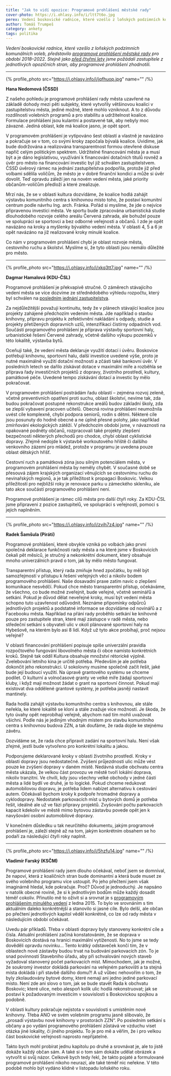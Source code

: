 ```yaml
---
title: "Jak to vidí opozice: Programové prohlášení městské rady"
cover-photo: https://i.ohlasy.info/i/ltt7t6o.jpg
perex: Vedení boskovické radnice, které vzešlo z loňských podzimních komunálních voleb, představilo programové prohlášení městské rady pro období 2018–2022. Co na něj říká opozice?
author: Tomáš Trumpeš
category: ankety
tags: politika
---
```


*Vedení boskovické radnice, které vzešlo z loňských podzimních komunálních voleb, představilo [programové prohlášení městské rady](http://data.ohlasy.info/2019/programove-prohlaseni.pdf) pro období 2018–2022. Stejně jako [před čtyřmi lety](http://www.ohlasy.info/clanky/2015/02/programove-prohlaseni-koalice.html) jsme požádali zastupitele z jednotlivých opozičních stran, aby programové prohlášení zhodnotili.*

---

{% profile_photo src="https://i.ohlasy.info/i/jqfhuop.jpg" name="" /%}

**Hana Nedomová (ČSSD)**

Z našeho pohledu je programové prohlášení rady města uzavřené na základě dohody mezi pěti subjekty, které vytvořily většinovou koalici v zastupitelstvu města, jediné možné, které mohlo vzniknout. A to z důvodu rozdílnosti volebních programů a pro stabilitu a udržitelnost koalice. Formulace prohlášení jsou kulantní a postavené tak, aby nebyly moc závazné. Jediná oblast, kde má koalice jasno, je opět sport.

V programovém prohlášení je vytipováno šest oblastí a vlastně je navázáno a pokračuje se v tom, co svými kroky započala bývalá koalice. Uvidíme, jak bude dodržována a realizována transparentnost formou otevřené diskuse napříč celým politickým spektrem. Udržitelné financování města je a musí být a je dáno legislativou, využívání k financování dotačních titulů rovněž a úvěr pro město na financování investic byl již schválen zastupitelstvem. ČSSD úvěrový rámec na jednání zastupitelstva podpořila, protože již před volbami sdělila voličům, že město je v dobré finanční kondici a může si úvěr dovolit. Teď opravdu záleží jen na novém vedení města, jaké priority občanům-voličům předloží a které zrealizuje. 

Mrzí nás, že se v oblasti kultura dozvídáme, že koalice hodlá zahájit výstavbu komunitního centra s knihovnou místo toho, že postaví komunitní centrum podle návrhu Ing. arch. Fránka. Pořád si myslíme, že jde o nejvíce připravenou investici města. Ve sportu bude zpracována urbanistická studie dlouhodobého rozvoje celého areálu Červená zahrada, ale bohužel pouze ve spolupráci se sportovci a bez odborné veřejnosti a občanů. I zde je opět navázáno na kroky a myšlenky bývalého vedení města. V oblasti 4, 5 a 6 je opět navázáno na již realizované kroky minulé koalice. 

Co nám v programovém prohlášení chybí je oblast rozvoje města, cestovního ruchu a školství. Myslíme si, že tyto oblasti jsou nemálo důležité pro město.

---

{% profile_photo src="https://i.ohlasy.info/i/xkq3tt7.jpg" name="" /%}

**Dagmar Hamalová (KDU-ČSL)**

Programové prohlášení je překvapivě stručné. O záměrech stávajícího vedení města se více dozvíme ze střednědobého výhledu rozpočtu, který byl schválen na [posledním jednání zastupitelstva](http://www.ohlasy.info/clanky/2019/02/zastupitelstvo.html).

Za nejdůležitější považuji kontinuitu, tedy že v plánech stávající koalice jsou projekty zahájené předchozím vedením města. Jde například o stavbu knihovny, přípravu projektu k zefektivnění nakládání s odpady, studie a projekty přetížených dopravních uzlů, intenzifikaci čistírny odpadních vod. Součástí programového prohlášení je příprava výstavby sportovní haly, urbanistické řešení Červené zahrady, včetně dalšího výkupu pozemků v této lokalitě, výstavba bytů.

Oceňuji také, že vedení města deklaruje využití dotací i úvěru. Boskovice potřebují knihovnu, sportovní halu, další investice uvedené výše, proto je nutné maximálně využití dotační možnosti a zčásti také bankovní úvěr. V posledních letech se dařilo získávat dotace v maximální míře a rozběhla se příprava řady investičních projektů z dopravy, životního prostředí, kultury, památkové péče. Uvedené tempo získávání dotací a investic by mělo pokračovat.

V programovém prohlášení postrádám řadu oblastí – zejména rozvoj zeleně, včetně preventivních opatření proti suchu, oblast školství, nevíme tak, zda budou pokračovat postupné rekonstrukce areálů budov základní školy, zda se zlepší vybavení pracoven učitelů. Obecná rovina prohlášení neumožnila uvést cíle komplexně, chybí podpora seniorů, rodin s dětmi. Některé cíle jsou posunuty do hodně obecné a ne úplně přesné polohy, jako například zmírňování ekologických zátěží. V předchozím období jsme, v návaznosti na opakované podněty občanů, rozpracovali také projekty zlepšení bezpečnosti některých přechodů pro chodce, chybí oblast cyklistické dopravy. Zřejmě nedojde k výstavbě workoutového hřiště či dalšího venkovního zázemí pro mládež, protože v programu je uvedena pouze oblast dětských hřišť. 

Cestovní ruch a památková zóna jsou silným potenciálem města, v programovém prohlášení města by neměly chybět. V současné době se přesouvá zájem krajských organizací věnujících se cestovnímu ruchu do nevinařských regionů, a je tak příležitost k propagaci Boskovic. Velkou příležitostí pro nejbližší roky je renovace parku u zámeckého skleníku, ale tato akce součástí programového prohlášení není. 

Programové prohlášení je rámec cílů města pro další čtyři roky. Za KDU-ČSL jsme připraveni z pozice zastupitelů, ve spolupráci s veřejností, pomoci s jejich naplněním. 

---

{% profile_photo src="https://i.ohlasy.info/i/zvih7z4.jpg" name="" /%}

**Radek Šamšula (Piráti)**

Programové prohlášení, které obvykle vzniká po volbách jako první společná deklarace funkčnosti rady města a na které jsme v Boskovicích čekali pět měsíců, je stručný a nekonkrétní dokument, který obsahuje mnoho univerzálních pravd o tom, jak by mělo město fungovat.

Transparentní přístup, který rada zmiňuje hned zpočátku, by měl být samozřejmostí v přístupu k řešení veřejných věcí a nikoliv bodem programového prohlášení. Naše dosavadní praxe zatím navíc o zlepšení komunikace nesvědčí. Pokud chce město transparentní přístup, očekáváme, že všechno, co bude možné zveřejnit, bude veřejné, včetně seminářů a setkání. Pokud je důvod dělat neveřejné kroky, musí být vedení města schopno tuto uzavřenost odůvodnit. Neznáme připomínky odpůrců jednotlivých projektů a podstatné informace se dozvídáme od novinářů a z Facebooku města. Například na přání rady proběhlo setkání ke knihovně pouze pro zastupitele stran, které mají zástupce v radě města, nebo středeční setkání s obyvateli ulic v okolí plánované sportovní haly na Hybešově, na kterém bylo asi 8 lidí. Když už tyto akce probíhají, proč nejsou veřejné?

V oblasti financování prohlášení popisuje spíše univerzální pravidla rozpočtového fungování libovolného města či obce namísto konkrétních kroků. Stejně tak oddíl Kultura obsahuje množství rétorické výplně. Zvelebování letního kina je určitě potřeba. Především je ale potřeba dokončit jeho rekonstrukci. U sokolovny musíme společně začít řešit, jaké bude její budoucí využití. Na úpravě grantového systému se chceme podílet. O kulturní a volnočasové granty ve velké míře žádají sportovní kluby, i když mají možnost žádat o grant na sportovní činnost. Pokud mají existovat dva oddělené grantové systémy, je potřeba jasněji nastavit mantinely.

Rada hodlá zahájit výstavbu komunitního centra s knihovnou, ale stále neřekla, ke které lokalitě se kloní a stále zvažuje více možností. Je škoda, že tyto úvahy opět neprobíhají veřejně, abychom nad tím mohli uvažovat všichni. Podle nás je jediným vhodným místem pro stavbu komunitního centra s knihovnou budova ZZN, a tak doufáme, že rada dojde ke stejnému závěru.

Dozvídáme se, že rada chce připravit zadání na sportovní halu. Není však zřejmé, jestli bude vytvořeno pro konkrétní lokalitu a jakou.

Podporujeme deklarované kroky v oblasti životního prostředí. Kroky v oblasti dopravy jsou nedostatečné. Zvýšení průjezdnosti ulic může vést pouze ke zvýšení dopravy v daném místě. Nedávná studie obchvatu centra města ukázala, že velkou část provozu ve městě tvoří lokální doprava, nikoliv tranzitní. Ve chvíli, kdy jsou všechny velké obchody v jedné části města a lidé bydlí ve druhé, je to logické. Pokud chceme redukovat automobilovou dopravu, je potřeba lidem nabízet alternativu k cestování autem. Očekávali bychom kroky k podpoře hromadné dopravy a cyklodopravy. Nedostatek parkovacích míst u bytových domů je potřeba řešit, ideálně ale už ve fázi přípravy projektů. Zvyšování počtu parkovacích kapacit kdekoliv ve městě mimo bytovou zástavbu povede opět jen k navyšování osobní automobilové dopravy.

V konečném důsledku u tak neurčitého dokumentu, jakým programové prohlášení je, záleží stejně až na tom, jakým konkrétním obsahem se ho podaří za následující čtyři roky naplnit.

---

{% profile_photo src="https://i.ohlasy.info/i/5hzfu14.jpg" name="" /%}

**Vladimír Farský (KSČM)**

Programové prohlášení rady jsem dlouho očekával, neboť jsem se domníval, že napoví, která z koaličních stran bude dominantní a která bude muset ze svého volebního programu více ustoupit. Po jeho přečtení jsem však imaginárně hledal, kde pokračuje. Proč? Důvod je jednoduchý. Je napsáno v natolik obecné rovině, že si k jednotlivým bodům může každý dosadit téměř cokoliv. Přinutilo mě to oživit si a srovnat je s [programovým prohlášením minulého vedení](http://data.ohlasy.info/2015/programove-prohlaseni.pdf) z ledna 2015. To bylo ve srovnáním s tím aktuálním daleko konkrétnější a stanovilo si jasné cíle. Bylo delší, ale občan po přečtení jednotlivých kapitol věděl konkrétně, co lze od rady města v následujícím období očekávat.

Uvedu pár příkladů. Třeba v oblasti dopravy byly stanoveny konkrétní cíle a čísla. Aktuální prohlášení začíná konstatováním, že se doprava v Boskovicích dostává na hranici maximální vytíženosti. No to jsme se tedy dověděli opravdu novinku… Tento krátký odstaveček končí tím, že v oblastech nové zástavby budou trvat na budování parkovacích zón. To je snad povinností Stavebního úřadu, aby při schvalování nových staveb vyžadoval stanovený počet parkovacích míst. Mimochodem, jak je možné, že soukromý investor dokládá parkování na veřejném parkovišti a ta stejná místa dokládá i při stavbě dalšího domu?! A už vůbec nehovořím o tom, že byly zkolaudovány bytové domy, které nemají ani jedno jediné parkovací místo. Není zde ani slovo o tom, jak se bude stavět Rada k obchvatu Boskovic; které ulice, nebo alespoň kolik ulic hodlá rekonstruovat; jak se postaví k požadovaným investicím v souvislosti s Boskovickou spojkou a podobně.

V oblasti kultury pokračuje nejistota v souvislosti s umístěním nové knihovny. Třeba ANO ve svém volebním programu jasně slibovalo, že „prosadí výstavbu nové knihovny v prostorách ZZN“. Po posledním setkání s občany a po vydání programového prohlášení zůstává ve vzduchu viset otázka jiné lokality, či jiného projektu. To je pro mě a věřím, že i pro velkou část boskovické veřejnosti naprosto nepřijatelné. 

Takto bych mohl probírat jednu kapitolu po druhé a srovnávat je, ale to jistě dokáže každý občan sám. A také si o tom sám dokáže udělat obrázek a vytvořit si svůj názor. Celkově bych tedy řekl, že takto pojaté a formulované programové prohlášení nikoho neurazí, ale také téměř nic neřekne. V této podobě mohlo být vydáno klidně v listopadu loňského roku.

